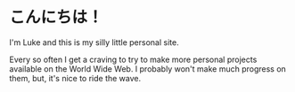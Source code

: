 # こんにちは！

I'm Luke and this is my silly little personal site.

Every so often I get a craving to try to make more personal projects available on the World Wide Web. I probably won't make much progress on them, but, it's nice to ride the wave.
